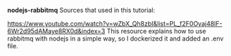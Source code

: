 **nodejs-rabbitmq**
Sources that used in this tutorial:

https://www.youtube.com/watch?v=wZbX_Qh8zbI&list=PL_f2F0Oyaj48lF-6Wr2d95dAMaye8RX0d&index=3
This resource explains how to use rabbitmq with nodejs in a simple way, so I dockerized it and added an .env file.
